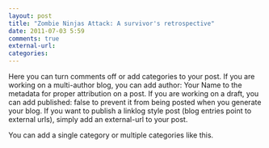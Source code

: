 ```yaml
---
layout: post
title: "Zombie Ninjas Attack: A survivor's retrospective"
date: 2011-07-03 5:59
comments: true
external-url:
categories:
---
```


Here you can turn comments off or add categories to your post. If you are working on a multi-author blog, you can add author: Your Name to the metadata for proper attribution on a post. If you are working on a draft, you can add published: false to prevent it from being posted when you generate your blog. If you want to publish a linklog style post (blog entries point to external urls), simply add an external-url to your post.

You can add a single category or multiple categories like this.


